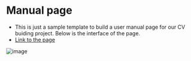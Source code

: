 # Manual page 
- This is just a sample template to build a user manual page for our CV buiding project. 
Below is the interface of the page.
- [Link to the page](https://huycao2001.github.io/cv-manual-page/)

![image](https://user-images.githubusercontent.com/90005795/143282144-99e88efd-7848-44cf-bbf2-4fb3c68f291c.png)
